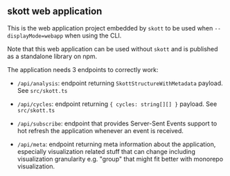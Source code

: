 ## skott web application

This is the web application project embedded by `skott` to be used when `--displayMode=webapp` when using the CLI.

Note that this web application can be used without `skott` and is published as a standalone library on npm.

The application needs 3 endpoints to correctly work:


- `/api/analysis`: endpoint returning `SkottStructureWithMetadata` payload. See `src/skott.ts`
  
- `/api/cycles`: endpoint returning `{ cycles: string[][] }` payload. See `src/skott.ts`
  
- `/api/subscribe`: endpoint that provides Server-Sent Events support to hot refresh the application whenever an event is received.

- `/api/meta`: endpoint returning meta information about the application, especially visualization related stuff that can change including visualization granularity e.g. "group" that might fit better with monorepo visualization.